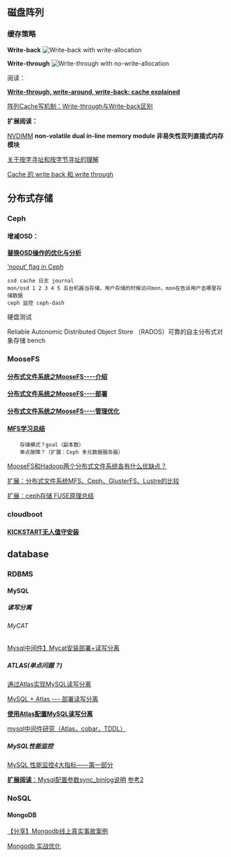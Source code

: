 ## 磁盘阵列
### 缓存策略
**Write-back**
![Write-back with write-allocation](https://upload.wikimedia.org/wikipedia/commons/thumb/c/c2/Write-back_with_write-allocation.svg/1000px-Write-back_with_write-allocation.svg.png)

**Write-through**
![Write-through with no-write-allocation](https://upload.wikimedia.org/wikipedia/commons/thumb/0/04/Write-through_with_no-write-allocation.svg/2000px-Write-through_with_no-write-allocation.svg.png)


阅读：

[**Write-through, write-around, write-back: cache explained**](http://www.computerweekly.com/feature/Write-through-write-around-write-back-Cache-explained)

[阵列Cache写机制：Write-through与Write-back区别](http://dangzhiqiang.blog.51cto.com/7961271/1402145)

**扩展阅读：**
	
[NVDIMM](https://en.wikipedia.org/wiki/NVDIMM) **non-volatile dual in-line memory module 非易失性双列直插式内存模块**
	
[关于按字寻址和按字节寻址的理解](http://blog.csdn.net/lishuhuakai/article/details/8934540)

[Cache 的 write back 和 write through](http://benjr.tw/20361)

## 分布式存储
### Ceph
#### 增减OSD：
[**替换OSD操作的优化与分析**](http://www.zphj1987.com/2016/09/19/%E6%9B%BF%E6%8D%A2OSD%E6%93%8D%E4%BD%9C%E7%9A%84%E4%BC%98%E5%8C%96%E4%B8%8E%E5%88%86%E6%9E%90/)

[‘noout’ flag in Ceph](https://arvimal.blog/2015/05/28/what-does-the-noout-status-on-the-osds-actually-do/)
```
ssd cache 日志 journal
mon/osd 1 2 3 4 5 五台机器当存储，用户存储的时候访问mon，mon在告诉用户去哪里存储数据
ceph 监控 ceph-dash
```
硬盘测试

Reliable Autonomic Distributed Object Store （RADOS）可靠的自主分布式对象存储 bench
	
### MooseFS
#### [分布式文件系统之MooseFS----介绍](http://nolinux.blog.51cto.com/4824967/1600890)
#### [分布式文件系统之MooseFS----部署](http://nolinux.blog.51cto.com/4824967/1601385)
#### [分布式文件系统之MooseFS----管理优化](http://nolinux.blog.51cto.com/4824967/1602616)
#### [MFS学习总结](http://www.cnblogs.com/oubo/archive/2012/05/04/2482893.html)
```
	存储模式？goal（副本数）
	单点故障？（扩展：Ceph 多元数据服务器）
```	
[MooseFS和Hadoop两个分布式文件系统各有什么优缺点？](https://zhihu.com/question/22171041/answer/20521040) 

[扩展：分布式文件系统MFS、Ceph、GlusterFS、Lustre的比较](http://blog.csdn.net/dipolar/article/details/50154349)

[扩展：ceph存储 FUSE原理总结](http://blog.csdn.net/skdkjzz/article/details/42299751)
	
### cloudboot
#### [KICKSTART无人值守安装](http://www.zyops.com/autoinstall-kickstart)

## database
### RDBMS
#### MySQL
##### 读写分离
###### MyCAT
[Mysql中间件】Mycat安装部署+读写分离](https://segmentfault.com/a/1190000009520414)
	
##### ATLAS(单点问题？)
[通过Atlas实现MySQL读写分离](https://my.oschina.net/sunhaojava/blog/907430)

[MySQL + Atlas --- 部署读写分离](http://www.cnblogs.com/yyhh/p/5084844.html#l01)

[**使用Atlas配置MySQL读写分离**](http://www.361way.com/atlas-mysql/5310.html)

[mysql中间件研究（Atlas，cobar，TDDL）](http://www.guokr.com/blog/475765/)

##### MySQL性能监控
[MySQL 性能监控4大指标——第一部分](http://blog.oneapm.com/apm-tech/754.html)
		
[**扩展阅读**：Mysql配置参数sync_binlog说明](http://www.cnblogs.com/Cherie/p/3309503.html) [参考2](https://my.oschina.net/u/1433006/blog/1088697)
	

### NoSQL
#### MongoDB
[【分享】Mongodb线上真实事故案例](https://cnodejs.org/topic/55c97a997a5d91fa63fe9ce7)

[Mongodb 实战优化  ](http://snoopyxdy.blog.163.com/blog/static/6011744020157511536993/)
